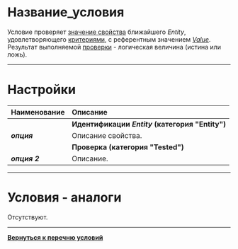 # **Название_условия**

Условие проверяет [значение свойства](#ref-PropertyType "Опция 'PropertyType'") ближайшего *Entity*, удовлетворяющего [критериями](#ref-EntityIdentification), с референтным значением [*Value*](!ref-Value  "Опция 'Value'").<br/>
Результат выполняемой [проверки](#ref-Tested "Заданной группой опций 'Tested'") - логическая величина (истина или ложь).

---

# **Настройки**

| **Наименование** | **Описание** 
|:-----------------|:-------------
|| <a name ="ref-EntityIdentification"></a>**Идентификации *Entity* (категория "Entity")**
|<a name ="ref-опция">***опция***</a><br/> | Описание свойства.
|| <a name ="ref-Tested"></a> **Проверка (категория "Tested")**
|<a name ="ref-опция_2">***опция 2***</a> | Описание.


---

# **Условия - аналоги**
Отсутствуют.

---

[**Вернуться к перечню условий**](../EntityTools-QuesterExtensions-RU.md)